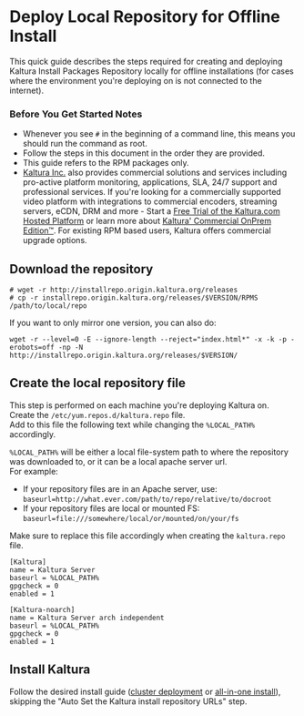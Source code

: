 # Deploy Local Repository for Offline Install
This quick guide describes the steps required for creating and deploying Kaltura Install Packages Repository locally for offline installations (for cases where the environment you're deploying on is not connected to the internet).

### Before You Get Started Notes

* Whenever you see `#` in the beginning of a command line, this means you should run the command as root.
* Follow the steps in this document in the order they are provided.
* This guide refers to the RPM packages only.
* [Kaltura Inc.](http://corp.kaltura.com) also provides commercial solutions and services including pro-active platform monitoring, applications, SLA, 24/7 support and professional services. If you're looking for a commercially supported video platform  with integrations to commercial encoders, streaming servers, eCDN, DRM and more - Start a [Free Trial of the Kaltura.com Hosted Platform](http://corp.kaltura.com/free-trial) or learn more about [Kaltura' Commercial OnPrem Edition™](http://corp.kaltura.com/Deployment-Options/Kaltura-On-Prem-Edition). For existing RPM based users, Kaltura offers commercial upgrade options.


## Download the repository
```
# wget -r http://installrepo.origin.kaltura.org/releases
# cp -r installrepo.origin.kaltura.org/releases/$VERSION/RPMS  /path/to/local/repo
```

If you want to only mirror one version, you can also do:
```
wget -r --level=0 -E --ignore-length --reject="index.html*" -x -k -p -erobots=off -np -N http://installrepo.origin.kaltura.org/releases/$VERSION/
```

## Create the local repository file
This step is performed on each machine you're deploying Kaltura on.   
Create the `/etc/yum.repos.d/kaltura.repo` file.    
Add to this file the following text while changing the `%LOCAL_PATH%` accordingly.    
    
`%LOCAL_PATH%` will be either a local file-system path to where the repository was downloaded to, or it can be a local apache server url.    
For example:   

* If your repository files are in an Apache server, use:
`baseurl=http://what.ever.com/path/to/repo/relative/to/docroot`
* If your repository files are local or mounted FS:
`baseurl=file:///somewhere/local/or/mounted/on/your/fs`

Make sure to replace this file accordingly when creating the `kaltura.repo` file.   

```
[Kaltura]
name = Kaltura Server
baseurl = %LOCAL_PATH%
gpgcheck = 0
enabled = 1

[Kaltura-noarch]
name = Kaltura Server arch independent
baseurl = %LOCAL_PATH%
gpgcheck = 0
enabled = 1
```

## Install Kaltura
Follow the desired install guide ([cluster deployment](rpm-cluster-deployment-instructions.md) or [all-in-one install](install-kaltura-redhat-based.md)), skipping the "Auto Set the Kaltura install repository URLs" step.
